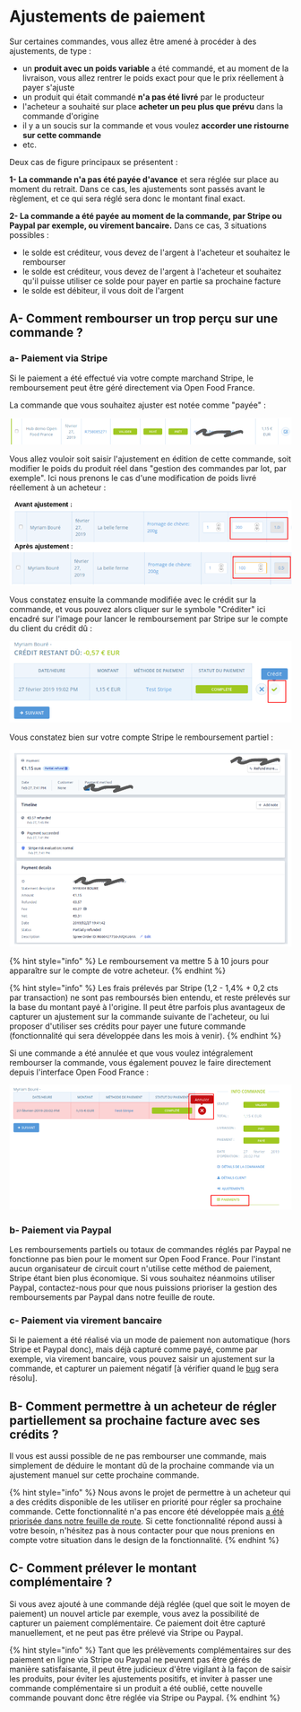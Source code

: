 # Ajustements de paiement

Sur certaines commandes, vous allez être amené à procéder à des ajustements, de type :  
-  un **produit avec un poids variable** a été commandé, et au moment de la livraison, vous allez rentrer le poids exact pour que le prix réellement à payer s'ajuste  
- un produit qui était commandé **n'a pas été livré** par le producteur  
- l'acheteur a souhaité sur place **acheter un peu plus que prévu** dans la commande d'origine  
- il y a un soucis sur la commande et vous voulez **accorder une ristourne sur cette commande**  
- etc.

Deux cas de figure principaux se présentent :  
  
**1- La commande n'a pas été payée d'avance** et sera réglée sur place au moment du retrait. Dans ce cas, les ajustements sont passés avant le règlement, et ce qui sera réglé sera donc le montant final exact.

**2- La commande a été payée au moment de la commande, par Stripe ou Paypal par exemple, ou virement bancaire.** Dans ce cas, 3 situations possibles :  
- le solde est créditeur, vous devez de l'argent à l'acheteur et souhaitez le rembourser  
- le solde est créditeur, vous devez de l'argent à l'acheteur et souhaitez qu'il puisse utiliser ce solde pour payer en partie sa prochaine facture  
- le solde est débiteur, il vous doit de l'argent

## A- Comment rembourser un trop perçu sur une commande ?

### a- Paiement via Stripe

Si le paiement a été effectué via votre compte marchand Stripe, le remboursement peut être géré directement via Open Food France.

La commande que vous souhaitez ajuster est notée comme "payée" :

![](../../.gitbook/assets/capture-du-2019-02-27-19-54-27.png)

Vous allez vouloir soit saisir l'ajustement en édition de cette commande, soit modifier le poids du produit réel dans "gestion des commandes par lot, par exemple". Ici nous prenons le cas d'une modification de poids livré réellement à un acheteur :

![](../../.gitbook/assets/capture-du-2019-02-27-20-01-57.png)

 Vous constatez ensuite la commande modifiée avec le crédit sur la commande, et vous pouvez alors cliquer sur le symbole "Créditer" ici encadré sur l'image pour lancer le remboursement par Stripe sur le compte du client du crédit dû :

![](../../.gitbook/assets/capture-du-2019-02-27-20-04-19.png)

Vous constatez bien sur votre compte Stripe le remboursement partiel :

![](../../.gitbook/assets/capture-du-2019-02-27-20-06-06.png)

{% hint style="info" %}
Le remboursement va mettre 5 à 10 jours pour apparaître sur le compte de votre acheteur.
{% endhint %}

{% hint style="info" %}
Les frais prélevés par Stripe \(1,2 - 1,4% + 0,2 cts par transaction\) ne sont pas remboursés bien entendu, et reste prélevés sur la base du montant payé à l'origine. Il peut être parfois plus avantageux de capturer un ajustement sur la commande suivante de l'acheteur, ou lui proposer d'utiliser ses crédits pour payer une future commande \(fonctionnalité qui sera développée dans les mois à venir\).
{% endhint %}

Si une commande a été annulée et que vous voulez intégralement rembourser la commande, vous également pouvez le faire directement depuis l'interface Open Food France :

![](../../.gitbook/assets/capture-du-2019-02-27-20-17-57.png)



### b- Paiement via Paypal

Les remboursements partiels ou totaux de commandes réglés par Paypal ne fonctionne pas bien pour le moment sur Open Food France. Pour l'instant aucun organisateur de circuit court n'utilise cette méthod de paiement, Stripe étant bien plus économique. Si vous souhaitez néanmoins utiliser Paypal, contactez-nous pour que nous puissions prioriser la gestion des remboursements par Paypal dans notre feuille de route.

### c- Paiement via virement bancaire

Si le paiement a été réalisé via un mode de paiement non automatique \(hors Stripe et Paypal donc\), mais déjà capturé comme payé, comme par exemple, via virement bancaire, vous pouvez saisir un ajustement sur la commande, et capturer un paiement négatif \[à vérifier quand le [bug](https://github.com/openfoodfoundation/openfoodnetwork/issues/3562) sera résolu\].

## B- Comment permettre à  un acheteur de régler partiellement sa prochaine facture avec ses crédits ?

Il vous est aussi possible de ne pas rembourser une commande, mais simplement de déduire le montant dû de la prochaine commande via un ajustement manuel sur cette prochaine commande.

{% hint style="info" %}
Nous avons le projet de permettre à un acheteur qui a des crédits disponible de les utiliser en priorité pour régler sa prochaine commande. Cette fonctionnalité n'a pas encore été développée mais [a été priorisée dans notre feuille de route](https://community.openfoodnetwork.org/t/enable-customers-to-pay-partially-or-fully-with-their-credits/1211). Si cette fonctionnalité répond aussi à votre besoin, n'hésitez pas à nous contacter pour que nous prenions en compte votre situation dans le design de la fonctionnalité.
{% endhint %}

## C- Comment prélever le montant complémentaire ?

Si vous avez ajouté à une commande déjà réglée \(quel que soit le moyen de paiement\) un nouvel article par exemple, vous avez la possibilité de capturer un paiement complémentaire. Ce paiement doit être capturé manuellement, et ne peut pas être prélevé via Stripe ou Paypal. 

{% hint style="info" %}
Tant que les prélèvements complémentaires sur des paiement en ligne via Stripe ou Paypal ne peuvent pas être gérés de manière satisfaisante, il peut être judicieux d'être vigilant à la façon de saisir les produits, pour éviter les ajustements positifs, et inviter à passer une commande complémentaire si un produit a été oublié, cette nouvelle commande pouvant donc être réglée via Stripe ou Paypal.
{% endhint %}



  


